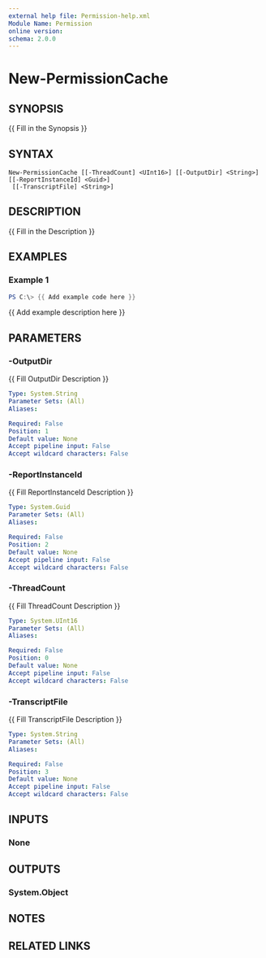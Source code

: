 ```yaml
---
external help file: Permission-help.xml
Module Name: Permission
online version:
schema: 2.0.0
---
```


# New-PermissionCache

## SYNOPSIS
{{ Fill in the Synopsis }}

## SYNTAX

```
New-PermissionCache [[-ThreadCount] <UInt16>] [[-OutputDir] <String>] [[-ReportInstanceId] <Guid>]
 [[-TranscriptFile] <String>]
```

## DESCRIPTION
{{ Fill in the Description }}

## EXAMPLES

### Example 1
```powershell
PS C:\> {{ Add example code here }}
```

{{ Add example description here }}

## PARAMETERS

### -OutputDir
{{ Fill OutputDir Description }}

```yaml
Type: System.String
Parameter Sets: (All)
Aliases:

Required: False
Position: 1
Default value: None
Accept pipeline input: False
Accept wildcard characters: False
```

### -ReportInstanceId
{{ Fill ReportInstanceId Description }}

```yaml
Type: System.Guid
Parameter Sets: (All)
Aliases:

Required: False
Position: 2
Default value: None
Accept pipeline input: False
Accept wildcard characters: False
```

### -ThreadCount
{{ Fill ThreadCount Description }}

```yaml
Type: System.UInt16
Parameter Sets: (All)
Aliases:

Required: False
Position: 0
Default value: None
Accept pipeline input: False
Accept wildcard characters: False
```

### -TranscriptFile
{{ Fill TranscriptFile Description }}

```yaml
Type: System.String
Parameter Sets: (All)
Aliases:

Required: False
Position: 3
Default value: None
Accept pipeline input: False
Accept wildcard characters: False
```

## INPUTS

### None

## OUTPUTS

### System.Object
## NOTES

## RELATED LINKS
